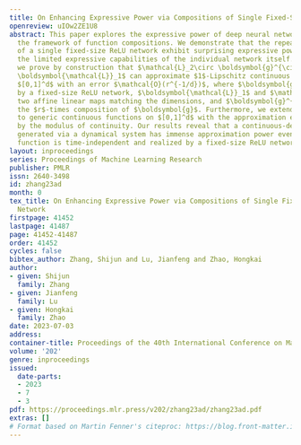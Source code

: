 ```yaml
---
title: On Enhancing Expressive Power via Compositions of Single Fixed-Size ReLU Network
openreview: uIOw2ZE1U8
abstract: This paper explores the expressive power of deep neural networks through
  the framework of function compositions. We demonstrate that the repeated compositions
  of a single fixed-size ReLU network exhibit surprising expressive power, despite
  the limited expressive capabilities of the individual network itself. Specifically,
  we prove by construction that $\mathcal{L}_2\circ \boldsymbol{g}^{\circ r}\circ
  \boldsymbol{\mathcal{L}}_1$ can approximate $1$-Lipschitz continuous functions on
  $[0,1]^d$ with an error $\mathcal{O}(r^{-1/d})$, where $\boldsymbol{g}$ is realized
  by a fixed-size ReLU network, $\boldsymbol{\mathcal{L}}_1$ and $\mathcal{L}_2$ are
  two affine linear maps matching the dimensions, and $\boldsymbol{g}^{\circ r}$ denotes
  the $r$-times composition of $\boldsymbol{g}$. Furthermore, we extend such a result
  to generic continuous functions on $[0,1]^d$ with the approximation error characterized
  by the modulus of continuity. Our results reveal that a continuous-depth network
  generated via a dynamical system has immense approximation power even if its dynamics
  function is time-independent and realized by a fixed-size ReLU network.
layout: inproceedings
series: Proceedings of Machine Learning Research
publisher: PMLR
issn: 2640-3498
id: zhang23ad
month: 0
tex_title: On Enhancing Expressive Power via Compositions of Single Fixed-Size {R}e{LU}
  Network
firstpage: 41452
lastpage: 41487
page: 41452-41487
order: 41452
cycles: false
bibtex_author: Zhang, Shijun and Lu, Jianfeng and Zhao, Hongkai
author:
- given: Shijun
  family: Zhang
- given: Jianfeng
  family: Lu
- given: Hongkai
  family: Zhao
date: 2023-07-03
address: 
container-title: Proceedings of the 40th International Conference on Machine Learning
volume: '202'
genre: inproceedings
issued:
  date-parts:
  - 2023
  - 7
  - 3
pdf: https://proceedings.mlr.press/v202/zhang23ad/zhang23ad.pdf
extras: []
# Format based on Martin Fenner's citeproc: https://blog.front-matter.io/posts/citeproc-yaml-for-bibliographies/
---
```

